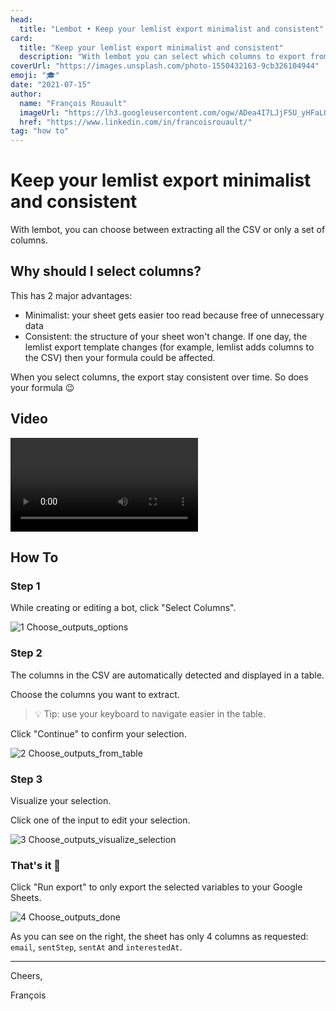 ```yaml
---
head:
  title: "Lembot • Keep your lemlist export minimalist and consistent"
card:
  title: "Keep your lemlist export minimalist and consistent"
  description: "With lembot you can select which columns to export from lemlist so your sheets stay minimal and consistent"
coverUrl: "https://images.unsplash.com/photo-1550432163-9cb326104944"
emoji: "🎓"
date: "2021-07-15"
author:
  name: "François Rouault"
  imageUrl: "https://lh3.googleusercontent.com/ogw/ADea4I7LJjF5U_yHFaLQIoNCysLkiEHPLHnWKxj0i1SadVY=s32-c-mo"
  href: "https://www.linkedin.com/in/francoisrouault/"
tag: "how to"
---
```


# Keep your lemlist export minimalist and consistent

With lembot, you can choose between extracting all the CSV or only a set of columns.

## Why should I select columns?

This has 2 major advantages:

- Minimalist: your sheet gets easier too read because free of unnecessary data
- Consistent: the structure of your sheet won't change. If one day, the lemlist export template changes (for example, lemlist adds columns to the CSV) then your formula could be affected.

When you select columns, the export stay consistent over time. So does your formula 😉

## Video

![demo select outputs](https://user-images.githubusercontent.com/2499356/151677420-57011d17-11bd-4047-95b2-0879a3afb883.mp4)

## How To

### Step 1

While creating or editing a bot, click "Select Columns".

![1 Choose_outputs_options](https://user-images.githubusercontent.com/2499356/151677434-0e35d09a-8d8c-4407-b92d-3798402a7105.jpg)

### Step 2

The columns in the CSV are automatically detected and displayed in a table.

Choose the columns you want to extract.

> 💡 Tip: use your keyboard to navigate easier in the table.

Click "Continue" to confirm your selection.

![2 Choose_outputs_from_table](https://user-images.githubusercontent.com/2499356/151677443-7fd360fd-0c5c-4129-9297-6dd5703d969a.jpg)

### Step 3

Visualize your selection.

Click one of the input to edit your selection.

![3 Choose_outputs_visualize_selection](https://user-images.githubusercontent.com/2499356/151677448-7eefdf8a-d83d-47c9-82e7-e070c64ee460.jpg)

### That's it 🎉

Click "Run export" to only export the selected variables to your Google Sheets.

![4 Choose_outputs_done](https://user-images.githubusercontent.com/2499356/151677451-2ab9b26e-21a9-4f70-aa15-ee573caa2300.jpg)

As you can see on the right, the sheet has only 4 columns as requested: `email`, `sentStep`, `sentAt` and `interestedAt`.

---

Cheers,

François
